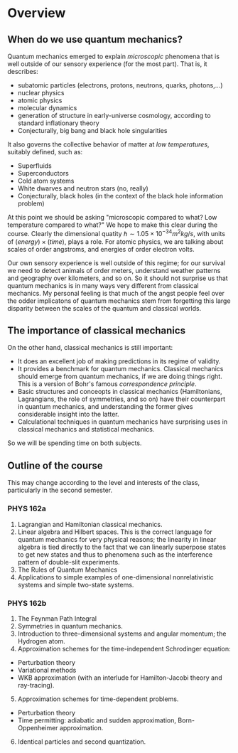 # Overview

## When do we use quantum mechanics?

Quantum mechanics emerged to explain *microscopic* phenomena that is well outside of our sensory experience (for the most part). That is, it describes:

- subatomic particles (electrons, protons, neutrons, quarks, photons,...)
- nuclear physics
- atomic physics
- molecular dynamics
- generation of structure in early-universe cosmology, according to standard inflationary theory
- Conjecturally, big bang and black hole singularities


It also governs the collective behavior of matter at *low temperatures*, suitably defined, such as:

- Superfluids
- Superconductors
- Cold atom systems
- White dwarves and neutron stars (no, really)
- Conjecturally, black holes (in the context of the black hole information problem)

At this point we should be asking "microscopic compared to what? Low temperature compared to what?" We hope to make this clear during the course. Clearly the dimensional quatity $\hbar \sim 1.05 \times 10^{-34} m^2 kg/s$, with units of $(energy) \times (time)$, plays a role. For atomic physics, we are talking about scales of order angstroms, and energies of order electron volts.

Our own sensory experience is well outside of this regime; for our survival we need to detect animals of order meters, understand weather patterns and geography over kilometers, and so on. So it should not surprise us that quantum mechanics is in many ways very different from classical mechanics. My personal feeling is that much of the angst people feel over the odder implicatons of quantum mechanics stem from forgetting this large disparity between the scales of the quantum and classical worlds.

## The importance of classical mechanics

On the other hand, classical mechanics is still important:

- It does an excellent job of making predictions in its regime of validity.  
- It provides a benchmark for quantum mechanics. Classical mechanics should emerge from quantum mechanics, if we are doing things right. This is a version of Bohr's famous *correspondence principle*. 
- Basic structures and conceopts in classical mechanics (Hamiltonians, Lagrangians, the role of symmetries, and so on) have their counterpart in quantum mechanics, and understanding the former gives considerable insight into the latter.
- Calculational techniques in quantum mechanics have surprising uses in classical mechanics and statistical mechanics.

So we will be spending time on both subjects.

## Outline of the course

This may change according to the level and interests of the class, particularly in the second semester.

### PHYS 162a

1. Lagrangian and Hamiltonian classical mechanics. 
2. Linear algebra and Hilbert spaces. This is the correct language for quantum mechanics for very physical reasons; the linearity in linear algebra is tied directly to the fact that we can linearly superpose states to get new states and thus to phenomena such as the interference pattern of double-slit experiments.
3. The Rules of Quantum Mechanics
4. Applications to simple examples of one-dimensional nonrelativistic systems and simple two-state systems.

### PHYS 162b

1. The Feynman Path Integral
2. Symmetries in quantum mechanics.
3. Introduction to three-dimensional systems and angular momentum; the Hydrogen atom.
4. Approximation schemes for the time-independent Schrodinger equation:
- Perturbation theory
- Variational methods
- WKB approximation (with an interlude for Hamilton-Jacobi theory and ray-tracing).
5. Approximation schemes for time-dependent problems.
- Perturbation theory
- Time permitting: adiabatic and sudden approximation, Born-Oppenheimer approximation. 
6. Identical particles and second quantization.


